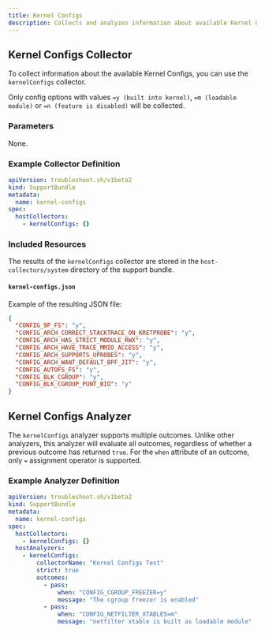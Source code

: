 ```yaml
---
title: Kernel Configs
description: Collects and analyzes information about available Kernel Configs on the machine.
---
```


## Kernel Configs Collector

To collect information about the available Kernel Configs, you can use the `kernelConfigs` collector.

Only config options with values `=y (built into kernel)`, `=m (loadable module)` or `=n (feature is disabled)` will be collected.

### Parameters

None.

### Example Collector Definition

```yaml
apiVersion: troubleshoot.sh/v1beta2
kind: SupportBundle
metadata:
  name: kernel-configs
spec:
  hostCollectors:
    - kernelConfigs: {}
```

### Included Resources

The results of the `kernelConfigs` collector are stored in the `host-collectors/system` directory of the support bundle.

#### `kernel-configs.json`

Example of the resulting JSON file:

```json
{
  "CONFIG_9P_FS": "y",
  "CONFIG_ARCH_CORRECT_STACKTRACE_ON_KRETPROBE": "y",
  "CONFIG_ARCH_HAS_STRICT_MODULE_RWX": "y",
  "CONFIG_ARCH_HAVE_TRACE_MMIO_ACCESS": "y",
  "CONFIG_ARCH_SUPPORTS_UPROBES": "y",
  "CONFIG_ARCH_WANT_DEFAULT_BPF_JIT": "y",
  "CONFIG_AUTOFS_FS": "y",
  "CONFIG_BLK_CGROUP": "y",
  "CONFIG_BLK_CGROUP_PUNT_BIO": "y"
}
```

## Kernel Configs Analyzer

The `kernelConfigs` analyzer supports multiple outcomes. Unlike other analyzers, this analyzer will evaluate all outcomes, regardless of whether a previous outcome has returned `true`. For the `when` attribute of an outcome, only `=` assignment operator is supported.

### Example Analyzer Definition

```yaml
apiVersion: troubleshoot.sh/v1beta2
kind: SupportBundle
metadata:
  name: kernel-configs
spec:
  hostCollectors:
    - kernelConfigs: {}
  hostAnalyzers:
    - kernelConfigs:
        collectorName: "Kernel Configs Test"
        strict: true
        outcomes:
          - pass:
              when: "CONFIG_CGROUP_FREEZER=y"
              message: "The cgroup freezer is enabled"
          - pass:
              when: "CONFIG_NETFILTER_XTABLES=m"
              message: "netfilter xtable is built as loadable module"
```
